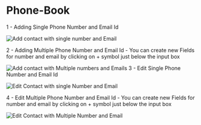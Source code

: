 # Phone-Book
1 - Adding Single Phone Number and Email Id

![Add contact with single number and Email](https://user-images.githubusercontent.com/46787992/83349666-4f39f480-a354-11ea-9e32-9130c755aa46.PNG)

2 - Adding Multiple Phone Number and Email Id - You can create new Fields for number and email by clicking on + symbol just below the input box

![Add contact with Multiple numbers and Emails](https://user-images.githubusercontent.com/46787992/83349664-4ea15e00-a354-11ea-93b3-3dd64381ef0d.PNG)
3 - Edit Single Phone Number and Email Id

![Edit Contact with single Number and Email](https://user-images.githubusercontent.com/46787992/83349663-4d703100-a354-11ea-8818-f7f897f44b9b.PNG)

4 - Edit Multiple Phone Number and Email Id - You can create new Fields for number and email by clicking on + symbol just below the input box

![Edit Contact with Multiple Number and Email](https://user-images.githubusercontent.com/46787992/83349667-4fd28b00-a354-11ea-8066-d253e2f8186b.PNG)
